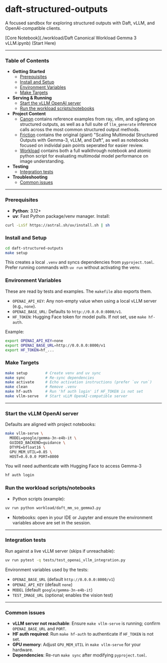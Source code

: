 # daft-structured-outputs

A focused sandbox for exploring structured outputs with Daft, vLLM, and OpenAI-compatible clients.

[Core Notebook](./workload/Daft Canonical Workload Gemma 3 vLLM.ipynb) (Start Here)

---

### Table of Contents
- **Getting Started**
  - [Prerequisites](#prerequisites)
  - [Install and Setup](#install-and-setup)
  - [Environment Variables](#environment-variables)
  - [Make Targets](#make-targets)
- **Serving & Running**
  - [Start the vLLM OpenAI server](#start-the-vllm-openai-server)
  - [Run the workload scripts/notebooks](#run-the-workload-scriptsnotebooks)
- **Project Content**
  - [Canon](#canon) contains reference examples from ray, vllm, and sglang on structured outputs, as well as a full suite of `llm_generate` inference calls across the most common structured output methods.
  - [Friction](#friction) contains the original (giant) "Scaling Multimodal Structured Outputs with Gemma-3, vLLM, and Daft", as well as notebooks focused on individal pain points seperated for easier review.
  - [Workload](#workload) contains both a full walkthrough notebook and atomic python script for evaluating multimodal model performance on image understanding.
- **Testing**
  - [Integration tests](#integration-tests)
- **Troubleshooting**
  - [Common issues](#common-issues)

---

### Prerequisites
- **Python**: 3.12+
- **uv**: Fast Python package/venv manager. Install:
```bash
curl -LsSf https://astral.sh/uv/install.sh | sh
```

### Install and Setup
```bash
cd daft-structured-outputs
make setup
```
This creates a local `.venv` and syncs dependencies from `pyproject.toml`. Prefer running commands with `uv run` without activating the venv.

### Environment Variables
These are read by tests and examples. The `makefile` also exports them.
- `OPENAI_API_KEY`: Any non-empty value when using a local vLLM server (e.g., `none`).
- `OPENAI_BASE_URL`: Defaults to `http://0.0.0.0:8000/v1`.
- `HF_TOKEN`: Hugging Face token for model pulls. If not set, use `make hf-auth`.

Example:
```bash
export OPENAI_API_KEY=none
export OPENAI_BASE_URL=http://0.0.0.0:8000/v1
export HF_TOKEN=hf_...
```

### Make Targets
```bash
make setup        # Create venv and uv sync
make sync         # Re-sync dependencies
make activate     # Echo activation instructions (prefer `uv run`)
make clean        # Remove .venv
make hf-auth      # Run 'hf auth login' if HF_TOKEN is not set
make vllm-serve   # Start vLLM OpenAI-compatible server
```

---

### Start the vLLM OpenAI server
Defaults are aligned with project notebooks:

```bash
make vllm-serve \
  MODEL=google/gemma-3n-e4b-it \
  GUIDED_BACKEND=guidance \
  DTYPE=bfloat16 \
  GPU_MEM_UTIL=0.85 \
  HOST=0.0.0.0 PORT=8000
```

You will need authenticate with Hugging Face to access Gemma-3
```bash
hf auth login
```

### Run the workload scripts/notebooks
- Python scripts (example):
```bash
uv run python workload/daft_mm_so_gemma3.py
```
- Notebooks: open in your IDE or Jupyter and ensure the environment variables above are set in the session.

---

### Integration tests
Run against a live vLLM server (skips if unreachable):
```bash
uv run pytest -q tests/test_openai_vllm_integration.py
```
Environment variables used by the tests:
- `OPENAI_BASE_URL` (default `http://0.0.0.0:8000/v1`)
- `OPENAI_API_KEY` (default `none`)
- `MODEL` (default `google/gemma-3n-e4b-it`)
- `TEST_IMAGE_URL` (optional; enables the vision test)

---

### Common issues
- **vLLM server not reachable**: Ensure `make vllm-serve` is running; confirm `OPENAI_BASE_URL` and `PORT`.
- **HF auth required**: Run `make hf-auth` to authenticate if `HF_TOKEN` is not set.
- **GPU memory**: Adjust `GPU_MEM_UTIL` in `make vllm-serve` for your hardware.
- **Dependencies**: Re-run `make sync` after modifying `pyproject.toml`.
